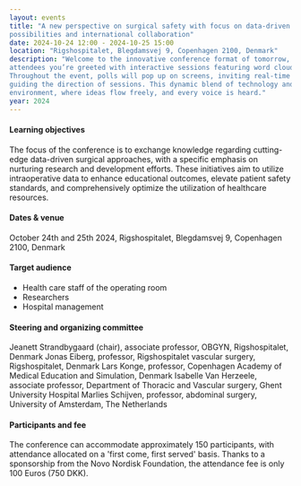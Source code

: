 ```yaml
---
layout: events
title: "A new perspective on surgical safety with focus on data-driven surgery, learning
possibilities and international collaboration"
date: 2024-10-24 12:00 - 2024-10-25 15:00
location: "Rigshospitalet, Blegdamsvej 9, Copenhagen 2100, Denmark"
description: "Welcome to the innovative conference format of tomorrow, where audience engagement takes center stage! As
attendees you’re greeted with interactive sessions featuring word clouds generated from your thoughts on key topics.
Throughout the event, polls will pop up on screens, inviting real-time input from participants, shaping discussions, and
guiding the direction of sessions. This dynamic blend of technology and audience interaction fosters a collaborative
environment, where ideas flow freely, and every voice is heard."
year: 2024
---
```


#### Learning objectives
The focus of the conference is to exchange knowledge regarding cutting-edge data-driven surgical approaches, with a
specific emphasis on nurturing research and development efforts. These initiatives aim to utilize intraoperative data to
enhance educational outcomes, elevate patient safety standards, and comprehensively optimize the utilization of
healthcare resources.

#### Dates & venue
October 24th and 25th 2024, Rigshospitalet, Blegdamsvej 9, Copenhagen 2100, Denmark

#### Target audience
- Health care staff of the operating room
- Researchers
- Hospital management

#### Steering and organizing committee
Jeanett Strandbygaard (chair), associate professor, OBGYN, Rigshospitalet, Denmark
Jonas Eiberg, professor, Rigshospitalet vascular surgery, Rigshospitalet, Denmark
Lars Konge, professor, Copenhagen Academy of Medical Education and Simulation, Denmark
Isabelle Van Herzeele, associate professor, Department of Thoracic and Vascular surgery, Ghent University Hospital
Marlies Schijven, professor, abdominal surgery, University of Amsterdam, The Netherlands

#### Participants and fee
The conference can accommodate approximately 150 participants, with attendance allocated on a 'first come, first
served' basis. Thanks to a sponsorship from the Novo Nordisk Foundation, the attendance fee is only 100 Euros (750 DKK).
